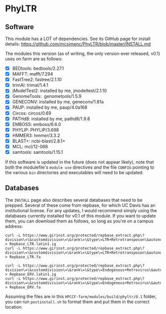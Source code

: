 # PhyLTR

## Software

This module has a LOT of dependencies. See its GitHub page for install details: https://github.com/mcsimenc/PhyLTR/blob/master/INSTALL.md

The modules this version (as of writing, the only version ever released, v0.1) uses on farm are
as follows:

- [x] BEDtools: bedtools/2.27.1
- [x] MAFFT: mafft/7.294
- [x] FastTree2: fastree/2.1.10
- [x] trimAl: trimal/1.4.1
- [x] jModelTest2: installed by me, jmodeltest/2.1.10
- [x] GenomeTools:  genometools/1.5.9
- [x] GENECONV: installed by me, geneconv/1.81a
- [x] PAUP: installed by me, paup/4.0a168
- [x] Circos: circos/0.69
- [x] PATHd8: installed by me, pathd8/1.9.8
- [x] EMBOSS: emboss/6.6.0
- [x] PHYLIP: PHYLIP/3.698
- [x] HMMER3: hmmer/3.3.2
- [x] BLAST+: ncbi-blast/2.8.1+
- [x] MCL: mcl/12-068
- [x] samtools: samtools/1.15.1

If this software is updated in the future (does not appear likely), note that both the modulefile's
`module use` directives *and* the file `CONFIG` pointing to the various `bin` directories and
executables will need to be updated.

## Databases

The `INSTALL` page also describes several databases that need to be prepped. Several of these
come from repbase, for which UC Davis has an institutional license.
For any updates, I would recommend simply using the databases currently installed for v0.1 of this
module. If you want to update them, you can download them as follows, so long as you're on a campus
address:

    curl -L https://www.girinst.org/protected/repbase_extract.php\?division\=\&customdivision\=\&rank\=\&type\=LTR+Retrotransposon\&autonomous\=1\&nonautonomous\=1\&simple\=1\&format\=IG\&sa\=Download > Repbase_LTR.latin1.ig
    curl -L https://www.girinst.org/protected/repbase_extract.php\?division\=\&customdivision\=\&rank\=\&type\=LTR+Retrotransposon\&autonomous\=1\&nonautonomous\=1\&simple\=1\&format\=FASTA\&sa\=Download > Repbase_LTR.fa

    curl -L https://www.girinst.org/protected/repbase_extract.php\?division\=\&customdivision\=\&rank\=\&type\=Endogenous+Retrovirus\&autonomous\=1\&nonautonomous\=1\&simple\=1\&format\=IG\&sa\=Download > Repbase_ERV.latin1.ig
    curl -L https://www.girinst.org/protected/repbase_extract.php\?division\=\&customdivision\=\&rank\=\&type\=Endogenous+Retrovirus\&autonomous\=1\&nonautonomous\=1\&simple\=1\&format\=FASTA\&sa\=Download > Repbase_ERV.fa

Assuming the files are in this `HPCCF-farm/modules/build/phyltr/0.1` folder, you can run
`postinstall.sh` to format them and put them in the correct location.
